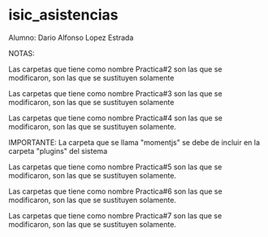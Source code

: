 # isic_asistencias

Alumno: Dario Alfonso Lopez Estrada

NOTAS: 

Las carpetas que tiene como nombre Practica#2 son las que se modificaron, son las que se sustituyen solamente

Las carpetas que tiene como nombre Practica#3 son las que se modificaron, son las que se sustituyen solamente

Las carpetas que tiene como nombre Practica#4 son las que se modificaron, son las que se sustituyen solamente.

IMPORTANTE: La carpeta que se llama "momentjs" se debe de incluir en la carpeta "plugins" del sistema

Las carpetas que tiene como nombre Practica#5 son las que se modificaron, son las que se sustituyen solamente.

Las carpetas que tiene como nombre Practica#6 son las que se modificaron, son las que se sustituyen solamente.

Las carpetas que tiene como nombre Practica#7 son las que se modificaron, son las que se sustituyen solamente.
